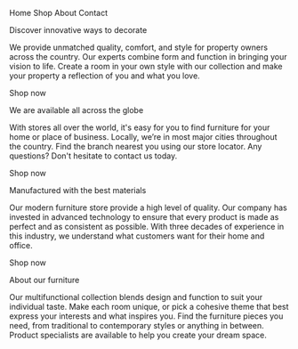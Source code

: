 Home
Shop
About
Contact

Discover innovative ways to decorate

We provide unmatched quality, comfort, and style for property owners across the country.
Our experts combine form and function in bringing your vision to life. Create a room in your
own style with our collection and make your property a reflection of you and what you love.

Shop now

We are available all across the globe

With stores all over the world, it's easy for you to find furniture for your home or place of business.
Locally, we’re in most major cities throughout the country. Find the branch nearest you using our
store locator. Any questions? Don't hesitate to contact us today.

Shop now

Manufactured with the best materials

Our modern furniture store provide a high level of quality. Our company has invested in advanced technology
to ensure that every product is made as perfect and as consistent as possible. With three decades of
experience in this industry, we understand what customers want for their home and office.

Shop now

About our furniture

Our multifunctional collection blends design and function to suit your individual taste.
Make each room unique, or pick a cohesive theme that best express your interests and what
inspires you. Find the furniture pieces you need, from traditional to contemporary styles
or anything in between. Product specialists are available to help you create your dream space.
